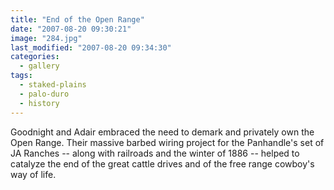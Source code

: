```yaml
---
title: "End of the Open Range"
date: "2007-08-20 09:30:21"
image: "284.jpg"
last_modified: "2007-08-20 09:34:30"
categories:
  - gallery
tags:
  - staked-plains
  - palo-duro
  - history  
---
```


Goodnight and Adair embraced the need to demark and privately own the Open Range. Their massive barbed wiring project for the Panhandle's set of JA Ranches -- along with railroads and the winter of 1886 -- helped to catalyze the end of the great cattle drives and of the free range cowboy's way of life.
